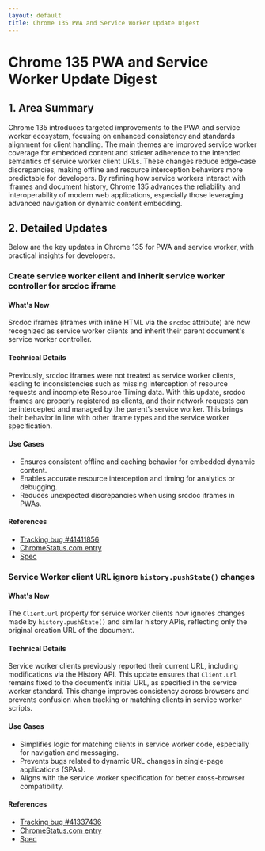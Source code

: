 ```yaml
---
layout: default
title: Chrome 135 PWA and Service Worker Update Digest
---
```


# Chrome 135 PWA and Service Worker Update Digest

## 1. Area Summary

Chrome 135 introduces targeted improvements to the PWA and service worker ecosystem, focusing on enhanced consistency and standards alignment for client handling. The main themes are improved service worker coverage for embedded content and stricter adherence to the intended semantics of service worker client URLs. These changes reduce edge-case discrepancies, making offline and resource interception behaviors more predictable for developers. By refining how service workers interact with iframes and document history, Chrome 135 advances the reliability and interoperability of modern web applications, especially those leveraging advanced navigation or dynamic content embedding.

## 2. Detailed Updates

Below are the key updates in Chrome 135 for PWA and service worker, with practical insights for developers.

### Create service worker client and inherit service worker controller for srcdoc iframe

#### What's New
Srcdoc iframes (iframes with inline HTML via the `srcdoc` attribute) are now recognized as service worker clients and inherit their parent document's service worker controller.

#### Technical Details
Previously, srcdoc iframes were not treated as service worker clients, leading to inconsistencies such as missing interception of resource requests and incomplete Resource Timing data. With this update, srcdoc iframes are properly registered as clients, and their network requests can be intercepted and managed by the parent’s service worker. This brings their behavior in line with other iframe types and the service worker specification.

#### Use Cases
- Ensures consistent offline and caching behavior for embedded dynamic content.
- Enables accurate resource interception and timing for analytics or debugging.
- Reduces unexpected discrepancies when using srcdoc iframes in PWAs.

#### References
- [Tracking bug #41411856](https://issues.chromium.org/issues/41411856)
- [ChromeStatus.com entry](https://chromestatus.com/feature/5128675425779712)
- [Spec](https://github.com/w3c/ServiceWorker/issues/765)

### Service Worker client URL ignore `history.pushState()` changes

#### What's New
The `Client.url` property for service worker clients now ignores changes made by `history.pushState()` and similar history APIs, reflecting only the original creation URL of the document.

#### Technical Details
Service worker clients previously reported their current URL, including modifications via the History API. This update ensures that `Client.url` remains fixed to the document’s initial URL, as specified in the service worker standard. This change improves consistency across browsers and prevents confusion when tracking or matching clients in service worker scripts.

#### Use Cases
- Simplifies logic for matching clients in service worker code, especially for navigation and messaging.
- Prevents bugs related to dynamic URL changes in single-page applications (SPAs).
- Aligns with the service worker specification for better cross-browser compatibility.

#### References
- [Tracking bug #41337436](https://issues.chromium.org/issues/41337436)
- [ChromeStatus.com entry](https://chromestatus.com/feature/4996996949344256)
- [Spec](https://www.w3.org/TR/service-workers/#client-url)
